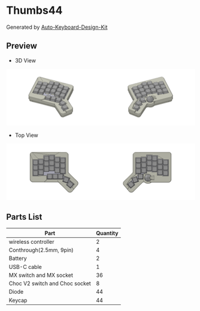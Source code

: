 # Thumbs44

Generated by [Auto-Keyboard-Design-Kit](https://auto-kdk.pages.dev/)

## Preview

- 3D View

![Case Preview](images/Thumbs44-case-preview.png)

- Top View

![Top View](images/Thumbs44-top-view.png)

## Parts List

|Part|Quantity|
|---|---|
|wireless controller|2|
|Conthrough(2.5mm, 9pin)|4|
|Battery|2|
USB-C cable|1|
|MX switch and MX socket|36|
|Choc V2 switch and Choc socket|8|
|Diode|44|
|Keycap|44|

